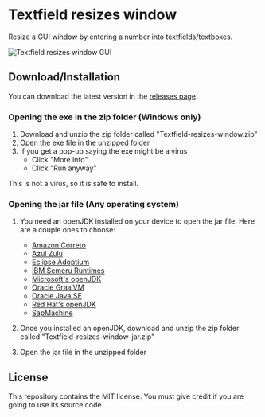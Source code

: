 # Textfield resizes window

Resize a GUI window by entering a number into textfields/textboxes.

![Textfield resizes window GUI](https://github.com/user-attachments/assets/b2653afe-bbc4-42ae-9497-5729e19d8527)

## Download/Installation

You can download the latest version in the [releases page](https://github.com/Synthird/Textfield-resizes-window/releases/latest).

### Opening the exe in the zip folder (Windows only)

1. Download and unzip the zip folder called "Textfield-resizes-window.zip"
2. Open the exe file in the unzipped folder
3. If you get a pop-up saying the exe might be a virus
    - Click "More info"
    - Click "Run anyway"

This is not a virus, so it is safe to install.

### Opening the jar file (Any operating system)

1. You need an openJDK installed on your device to open the jar file. Here are a couple ones to choose:
    
    - [Amazon Correto](https://aws.amazon.com/corretto/)
    - [Azul Zulu](https://www.azul.com/downloads/?package=jdk#zulu)
    - [Eclipse Adoptium](https://adoptium.net/)
    - [IBM Semeru Runtimes](https://developer.ibm.com/languages/java/semeru-runtimes/)
    - [Microsoft's openJDK](https://www.microsoft.com/openjdk)
    - [Oracle GraalVM](https://www.graalvm.org/downloads/)
    - [Oracle Java SE](https://www.oracle.com/java/technologies/downloads/)
    - [Red Hat's openJDK](https://developers.redhat.com/products/openjdk/download)
    - [SapMachine](https://sap.github.io/SapMachine/)

2. Once you installed an openJDK, download and unzip the zip folder called "Textfield-resizes-window-jar.zip"
3. Open the jar file in the unzipped folder

## License

This repository contains the MIT license. You must give credit if you are going to use its source code.
